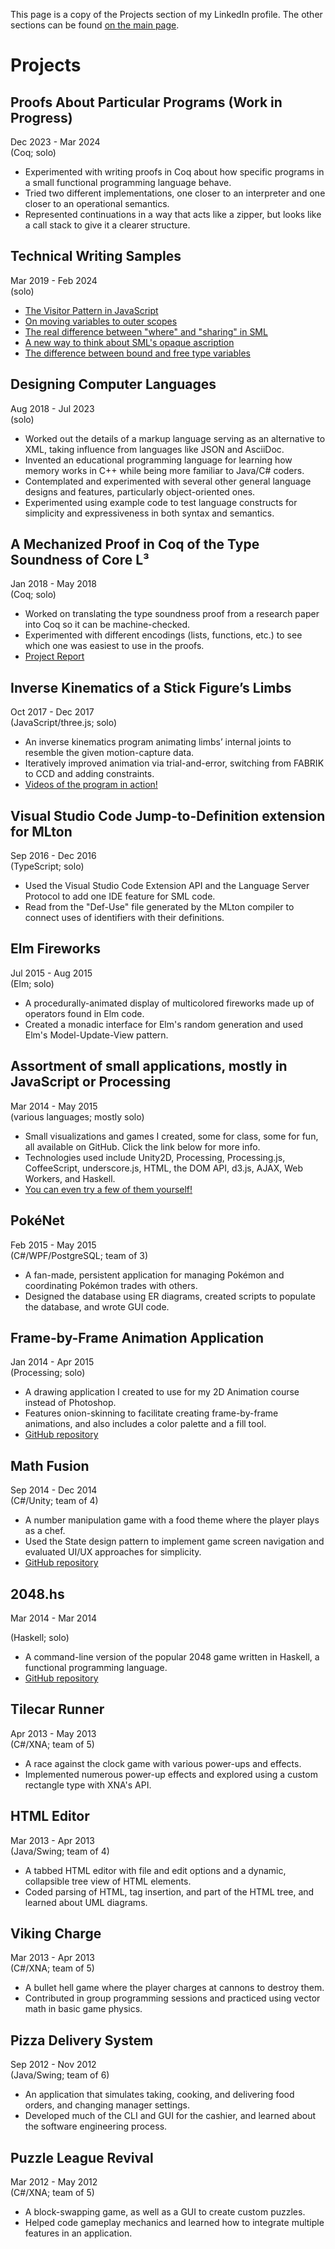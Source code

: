 This page is a copy of the Projects section of my LinkedIn profile. The other sections can be found [on the main page](https://YawarRaza7349.github.io).

# Projects

## Proofs About Particular Programs (Work in Progress)

Dec 2023 - Mar 2024  
(Coq; solo)

- Experimented with writing proofs in Coq about how specific programs in a small functional programming language behave.
- Tried two different implementations, one closer to an interpreter and one closer to an operational semantics.
- Represented continuations in a way that acts like a zipper, but looks like a call stack to give it a clearer structure.

## Technical Writing Samples

Mar 2019 - Feb 2024  
(solo)

- [The Visitor Pattern in JavaScript](https://codereview.stackexchange.com/a/249999)
- [On moving variables to outer scopes](https://softwareengineering.stackexchange.com/a/388486)
- [The real difference between "where" and "sharing" in SML](https://github.com/SMLFamily/Successor-ML/issues/7#issuecomment-1948242700)
- [A new way to think about SML's opaque ascription](https://github.com/SMLFamily/Successor-ML/issues/27#issuecomment-1948244075)
- [The difference between bound and free type variables](https://gist.github.com/YawarRaza7349/78cd8c3c33d6924fcf8af4a631bb531a)

## Designing Computer Languages

Aug 2018 - Jul 2023  
(solo)

- Worked out the details of a markup language serving as an alternative to XML, taking influence from languages like JSON and AsciiDoc.
- Invented an educational programming language for learning how memory works in C++ while being more familiar to Java/C# coders.
- Contemplated and experimented with several other general language designs and features, particularly object-oriented ones.
- Experimented using example code to test language constructs for simplicity and expressiveness in both syntax and semantics.

## A Mechanized Proof in Coq of the Type Soundness of Core L³

Jan 2018 - May 2018  
(Coq; solo)

- Worked on translating the type soundness proof from a research paper into Coq so it can be machine-checked.
- Experimented with different encodings (lists, functions, etc.) to see which one was easiest to use in the proofs.
- [Project Report](https://cs.rit.edu/~mtf/student-resources/20175_raza_mscourse.pdf)

## Inverse Kinematics of a Stick Figure’s Limbs

Oct 2017 - Dec 2017  
(JavaScript/three.js; solo)

- An inverse kinematics program animating limbs’ internal joints to resemble the given motion-capture data.
- Iteratively improved animation via trial-and-error, switching from FABRIK to CCD and adding constraints.
- [Videos of the program in action!](https://www.youtube.com/playlist?list=PLY2FhVIfIl7UgElsgOhD8sE-R5X3yhsng)

## Visual Studio Code Jump-to-Definition extension for MLton

Sep 2016 - Dec 2016  
(TypeScript; solo)

- Used the Visual Studio Code Extension API and the Language Server Protocol to add one IDE feature for SML code.
- Read from the "Def-Use" file generated by the MLton compiler to connect uses of identifiers with their definitions.

## Elm Fireworks

Jul 2015 - Aug 2015  
(Elm; solo)

- A procedurally-animated display of multicolored fireworks made up of operators found in Elm code.
- Created a monadic interface for Elm's random generation and used Elm's Model-Update-View pattern.

## Assortment of small applications, mostly in JavaScript or Processing

Mar 2014 - May 2015  
(various languages; mostly solo)

- Small visualizations and games I created, some for class, some for fun, all available on GitHub. Click the link below for more info.
- Technologies used include Unity2D, Processing, Processing.js, CoffeeScript, underscore.js, HTML, the DOM API, d3.js, AJAX, Web Workers, and Haskell.
- [You can even try a few of them yourself!](https://YawarRaza7349.github.io/creative)

## PokéNet

Feb 2015 - May 2015  
(C#/WPF/PostgreSQL; team of 3)

- A fan-made, persistent application for managing Pokémon and coordinating Pokémon trades with others.
- Designed the database using ER diagrams, created scripts to populate the database, and wrote GUI code.

## Frame-by-Frame Animation Application

Jan 2014 - Apr 2015  
(Processing; solo)

- A drawing application I created to use for my 2D Animation course instead of Photoshop.
- Features onion-skinning to facilitate creating frame-by-frame animations, and also includes a color palette and a fill tool.
- [GitHub repository](https://github.com/YawarRaza7349/FrameByFrameAnimationApplication)

## Math Fusion

Sep 2014 - Dec 2014  
(C#/Unity; team of 4)

- A number manipulation game with a food theme where the player plays as a chef.
- Used the State design pattern to implement game screen navigation and evaluated UI/UX approaches for simplicity.
- [GitHub repository](https://github.com/bro9918/24Game)

## 2048.hs

Mar 2014 - Mar 2014

(Haskell; solo)

- A command-line version of the popular 2048 game written in Haskell, a functional programming language.
- [GitHub repository](https://github.com/YawarRaza7349/2048Game.hs)

## Tilecar Runner

Apr 2013 - May 2013  
(C#/XNA; team of 5)

- A race against the clock game with various power-ups and effects.
- Implemented numerous power-up effects and explored using a custom rectangle type with XNA's API.

## HTML Editor

Mar 2013 - Apr 2013  
(Java/Swing; team of 4)

- A tabbed HTML editor with file and edit options and a dynamic, collapsible tree view of HTML elements.
- Coded parsing of HTML, tag insertion, and part of the HTML tree, and learned about UML diagrams.

## Viking Charge

Mar 2013 - Apr 2013  
(C#/XNA; team of 5)

- A bullet hell game where the player charges at cannons to destroy them.
- Contributed in group programming sessions and practiced using vector math in basic game physics.

## Pizza Delivery System

Sep 2012 - Nov 2012  
(Java/Swing; team of 6)

- An application that simulates taking, cooking, and delivering food orders, and changing manager settings.
- Developed much of the CLI and GUI for the cashier, and learned about the software engineering process.

## Puzzle League Revival

Mar 2012 - May 2012  
(C#/XNA; team of 5)

- A block-swapping game, as well as a GUI to create custom puzzles.
- Helped code gameplay mechanics and learned how to integrate multiple features in an application.

